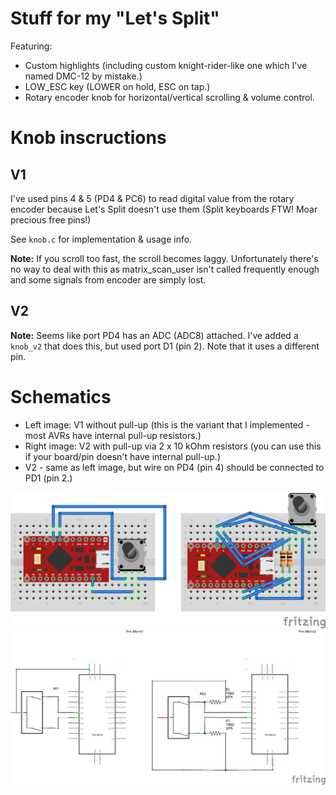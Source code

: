 # Stuff for my "Let's Split"

Featuring:

- Custom highlights (including custom knight-rider-like one which I've named DMC-12 by mistake.)
- LOW_ESC key (LOWER on hold, ESC on tap.)
- Rotary encoder knob for horizontal/vertical scrolling & volume control.

# Knob inscructions

## V1

I've used pins 4 & 5 (PD4 & PC6) to read digital value from the rotary encoder because Let's Split doesn't use them (Split keyboards FTW! Moar precious free pins!)

See `knob.c` for implementation & usage info.

**Note:** If you scroll too fast, the scroll becomes laggy. Unfortunately there's no way to deal with this as matrix_scan_user isn't called frequently enough and some signals from encoder are simply lost.

## V2

**Note:** Seems like port PD4 has an ADC (ADC8) attached. I've added a `knob_v2` that does this, but used port D1 (pin 2). Note that it uses a different pin.

# Schematics

- Left image: V1 without pull-up (this is the variant that I implemented - most AVRs have internal pull-up resistors.)
- Right image: V2 with pull-up via 2 x 10 kOhm resistors (you can use this if your board/pin doesn't have internal pull-up.)
- V2 - same as left image, but wire on PD4 (pin 4) should be connected to PD1 (pin 2.)

![Knob layout](./encoder.png)
![Knob schematic](./encoder2.png)

